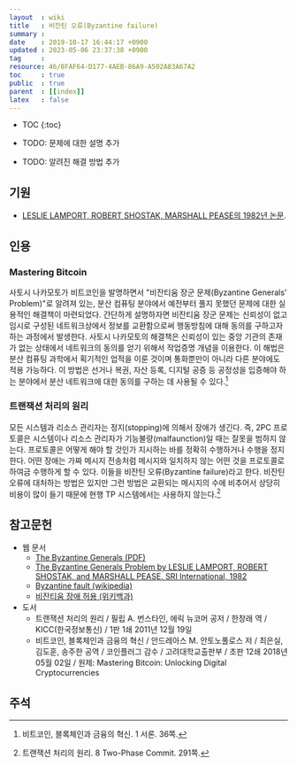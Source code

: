 ```yaml
---
layout  : wiki
title   : 비잔틴 오류(Byzantine failure)
summary : 
date    : 2019-10-17 16:44:17 +0900
updated : 2023-05-06 23:37:38 +0900
tag     : 
resource: 46/8FAF64-D177-4AEB-86A9-A502A83A67A2
toc     : true
public  : true
parent  : [[index]]
latex   : false
---
```

* TOC
{:toc}

* TODO: 문제에 대한 설명 추가
* TODO: 알려진 해결 방법 추가

## 기원

* [LESLIE LAMPORT, ROBERT SHOSTAK, MARSHALL PEASE의 1982년 논문][pdf].

## 인용

### Mastering Bitcoin

>
사토시 나카모토가 비트코인을 발명하면서 "비잔티움 장군 문제(Byzantine Generals' Problem)"로 알려져 있는, 분산 컴퓨팅 분야에서 예전부터 풀지 못했던 문제에 대한 실용적인 해결책이 마련되었다. 간단하게 설명하자면 비잔티움 장군 문제는 신뢰성이 없고 임시로 구성된 네트워크상에서 정보를 교환함으로써 행동방침에 대해 동의를 구하고자 하는 과정에서 발생한다. 사토시 나카모토의 해결책은 신뢰성이 있는 중앙 기관의 존재가 없는 상태에서 네트워크의 동의를 얻기 위해서 작업증명 개념을 이용한다. 이 해법은 분산 컴퓨팅 과학에서 획기적인 업적을 이룬 것이며 통화뿐만이 아니라 다른 분야에도 적용 가능하다. 이 방법은 선거나 복권, 자산 등록, 디지털 공증 등 공정성을 입증해야 하는 분야에서 분산 네트워크에 대한 동의를 구하는 데 사용될 수 있다.[^mastering]

### 트랜잭션 처리의 원리

>
모든 시스템과 리소스 관리자는 정지(stopping)에 의해서 장애가 생긴다. 즉, 2PC 프로토콜은 시스템이나 리소스 관리자가 기능불량(malfaunction)일 때는 잘못을 범하지 않는다. 프로토콜은 어떻게 해야 할 것인가 지시하는 바를 정확히 수행하거나 수행을 정지한다. 어떤 장애는 가짜 메시지 전송처럼 메시지와 일치하지 않는 어떤 것을 프로토콜로 하여금 수행하게 할 수 있다. 이들을 비잔틴 오류(Byzantine failure)라고 한다. 비잔틴 오류에 대처하는 방법은 있지만 그런 방법은 교환되는 메시지의 수에 비추어서 상당히 비용이 많이 들기 때문에 현행 TP 시스템에서는 사용하지 않는다.[^bernstein]

## 참고문헌

* 웹 문서
    * [The Byzantine Generals (PDF)]( https://lamport.azurewebsites.net/pubs/the-byz-generals.pdf )
    * [The Byzantine Generals Problem by LESLIE LAMPORT, ROBERT SHOSTAK, and MARSHALL PEASE. SRI International, 1982][pdf]
    * [Byzantine fault (wikipedia)][wiki-eng]
    * [비잔티움 장애 허용 (위키백과)][wiki]
* 도서
    * 트랜잭션 처리의 원리 / 필립 A. 번스타인, 에릭 뉴코머 공저 / 한창래 역 / KICC(한국정보통신) / 1판 1쇄 2011년 12월 19일
    * 비트코인, 블록체인과 금융의 혁신 / 안드레아스 M. 안토노풀로스 저 / 최은실, 김도훈, 송주한 공역 / 코인플러그 감수 / 고려대학교출판부 / 초판 12쇄 2018년 05월 02일 / 원제: Mastering Bitcoin: Unlocking Digital Cryptocurrencies

## 주석

[^bernstein]: 트랜잭션 처리의 원리. 8 Two-Phase Commit. 291쪽.
[^mastering]: 비트코인, 블록체인과 금융의 혁신. 1 서론. 36쪽.

[pdf]: https://lamport.azurewebsites.net/pubs/byz.pdf
[wiki]: https://ko.wikipedia.org/wiki/비잔티움_장애_허용
[wiki-eng]: https://en.wikipedia.org/wiki/Byzantine_fault

